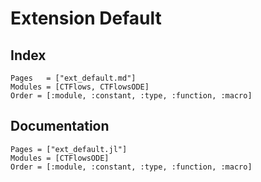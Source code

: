 # Extension Default

## Index

```@index
Pages   = ["ext_default.md"]
Modules = [CTFlows, CTFlowsODE]
Order = [:module, :constant, :type, :function, :macro]
```

## Documentation

```@autodocs
Pages = ["ext_default.jl"]
Modules = [CTFlowsODE]
Order = [:module, :constant, :type, :function, :macro]
```